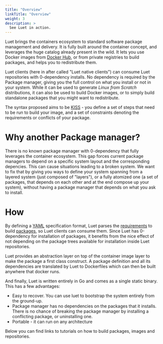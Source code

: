 ```yaml
---
title: "Overview"
linkTitle: "Overview"
weight: 3
description: >
  See Luet in action.
---
```


Luet brings the containers ecosystem to standard software package management and delivery. It is fully built around the container concept, and leverages the huge catalog already present in the wild. It lets you use Docker images from [Docker Hub](https://hub.docker.com/), or from private registries to build packages, and helps you to redistribute them.

Luet clients (here in after called "Luet native clients") can consume Luet repositories with 0-dependency installs. No dependency is required by the Package manager, giving you the full control on what you install or not in your system. While it can be used to generate *Linux from Scratch* distributions, it can also be used to build Docker images, or to simply build standalone packages that you might want to redistribute.

The syntax proposed aims to be [KISS](https://en.wikipedia.org/wiki/KISS_principle) - you define a set of steps that need to be run to build your image, and a set of constraints denoting the requirements or conflicts of your package.

# Why another Package manager?

There is no known package manager with 0-dependency that fully leverages the container ecosystem. This gap forces current package managers to depend on a specific system layout and the corresponding depencies. This can cause situations leading to a broken system. We want to fix that by giving you ways to define your system spanning from a layered system (just composed of "layers"), or a fully atomized one (a set of packages, that depends on each other and at the end compose up your system), without having a package manager that depends on what you ask to install.

# How

By defining a [YAML](https://en.wikipedia.org/wiki/YAML) specification format, Luet parses the [requirements](/docs/docs/concepts/constraints) to build [packages](/docs/docs/concepts/packages), so Luet clients can consume them. Since Luet has 0-dependency for installation of packages, it benefits from the nice effect of not depending on the package trees available for installation inside Luet repositories.

Luet provides an abstraction layer on top of the container image layer to make the package a first class construct. A package definition and all its dependencies are translated by Luet to Dockerfiles which can then be built anywhere that docker runs.

And finally, Luet is written entirely in Go and comes as a single static binary. This has a few advantages:

- Easy to recover. You can use luet to bootstrap the system entirely from the ground-up.
- Package manager has no dependencies on the packages that it installs. There is no chance of breaking the package manager by installing a conflicting package, or uninstalling one.
- Portable - it can run on any architecture

Below you can find links to tutorials on how to build packages, images and repositories.

